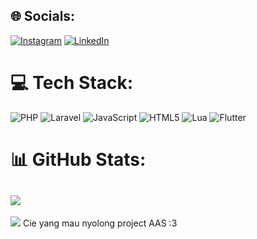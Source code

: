 
## 🌐 Socials:
[![Instagram](https://img.shields.io/badge/Instagram-%23E4405F.svg?logo=Instagram&logoColor=white)](https://instagram.com/apip01____) [![LinkedIn](https://img.shields.io/badge/LinkedIn-%230077B5.svg?logo=linkedin&logoColor=white)](https://linkedin.com/in/afifmedya) 

# 💻 Tech Stack:
![PHP](https://img.shields.io/badge/php-%23777BB4.svg?style=for-the-badge&logo=php&logoColor=white) ![Laravel](https://img.shields.io/badge/laravel-%23FF2D20.svg?style=for-the-badge&logo=laravel&logoColor=white) ![JavaScript](https://img.shields.io/badge/javascript-%23323330.svg?style=for-the-badge&logo=javascript&logoColor=%23F7DF1E) ![HTML5](https://img.shields.io/badge/html5-%23E34F26.svg?style=for-the-badge&logo=html5&logoColor=white) ![Lua](https://img.shields.io/badge/lua-%232C2D72.svg?style=for-the-badge&logo=lua&logoColor=white) ![Flutter](https://img.shields.io/badge/Flutter-%2302569B.svg?style=for-the-badge&logo=Flutter&logoColor=white)
# 📊 GitHub Stats:
![](https://github-readme-stats.vercel.app/api?username=ItzApipAjalah&theme=dark&hide_border=false&include_all_commits=false&count_private=false)<br/>
---
[![](https://visitcount.itsvg.in/api?id=ItzApipAjalah&icon=0&color=0)](https://visitcount.itsvg.in)
Cie yang mau nyolong project AAS :3
<!-- Proudly created with GPRM ( https://gprm.itsvg.in ) -->
